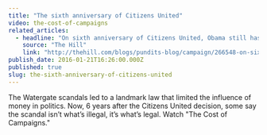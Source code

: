 ```yaml
---
title: "The sixth anniversary of Citizens United"
video: the-cost-of-campaigns
related_articles:
  - headline: "On sixth anniversary of Citizens United, Obama still has chance to act"
    source: "The Hill"
    link: "http://thehill.com/blogs/pundits-blog/campaign/266548-on-sixth-anniversary-of-citizens-united-obama-still-has-chance-to"
publish_date: 2016-01-21T16:26:00.000Z
published: true
slug: the-sixth-anniversary-of-citizens-united
---
```

The Watergate scandals led to a landmark law that limited the influence of money in politics. Now, 6 years after the Citizens United decision, some say the scandal isn’t what’s illegal, it’s what’s legal. Watch "The Cost of Campaigns."

